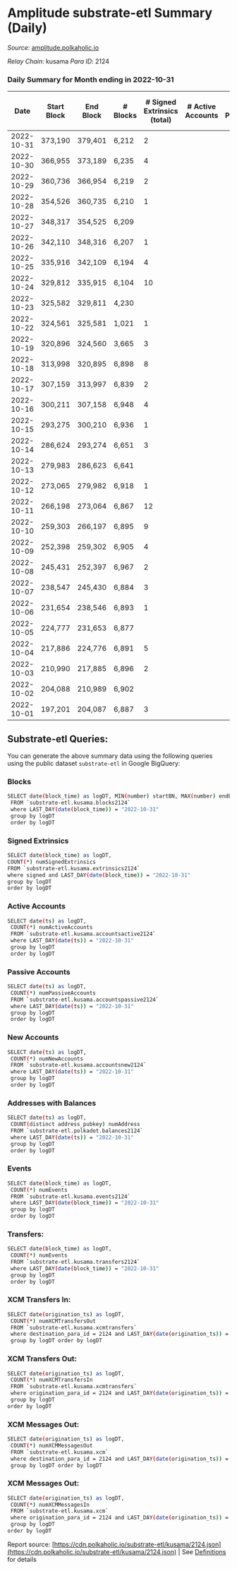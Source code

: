 # Amplitude substrate-etl Summary (Daily)

_Source_: [amplitude.polkaholic.io](https://amplitude.polkaholic.io)

*Relay Chain*: kusama
*Para ID*: 2124



### Daily Summary for Month ending in 2022-10-31


| Date | Start Block | End Block | # Blocks | # Signed Extrinsics (total) | # Active Accounts | # Passive | # New | # Addresses with Balances | # Events | # Transfers | # XCM Transfers In | # XCM Transfers Out | # XCM In | # XCM Out | Issues | 
| ---- | ----------- | --------- | -------- | --------------------------- | ----------------- | --------- | ----- | ------------------------- | -------- | ----------- | ------------------ | ------------------- | -------- | --------- | ------ |
| 2022-10-31 | 373,190 | 379,401 | 6,212 | 2 |  |  |  | 674 | 12,491 | 31  |   |   |  |  |  |
| 2022-10-30 | 366,955 | 373,189 | 6,235 | 4 |  |  |  |  | 12,604 | 101  |   |   |  |  |  |
| 2022-10-29 | 360,736 | 366,954 | 6,219 | 2 |  |  |  |  | 12,525 | 62  |   |   |  |  |  |
| 2022-10-28 | 354,526 | 360,735 | 6,210 | 1 |  |  |  |  | 12,472 | 31  |   |   |  |  |  |
| 2022-10-27 | 348,317 | 354,525 | 6,209 |  |  |  |  |  | 12,436 |   |   |   |  |  |  |
| 2022-10-26 | 342,110 | 348,316 | 6,207 | 1 |  |  |  |  | 12,465 | 31  |   |   |  |  |  |
| 2022-10-25 | 335,916 | 342,109 | 6,194 | 4 |  |  |  |  | 12,558 | 127  |   |   |  |  |  |
| 2022-10-24 | 329,812 | 335,915 | 6,104 | 10 |  |  |  |  | 12,486 | 220  |   |   |  |  |  |
| 2022-10-23 | 325,582 | 329,811 | 4,230 |  |  |  |  |  | 8,470 |   |   |   |  |  |  |
| 2022-10-22 | 324,561 | 325,581 | 1,021 | 1 |  |  |  |  | 2,081 | 31  |   |   |  |  |  |
| 2022-10-19 | 320,896 | 324,560 | 3,665 | 3 |  |  |  |  | 7,447 | 93  |   |   |  |  |  |
| 2022-10-18 | 313,998 | 320,895 | 6,898 | 8 |  |  |  |  | 13,983 | 127  |   |   |  |  |  |
| 2022-10-17 | 307,159 | 313,997 | 6,839 | 2 |  |  |  |  | 13,768 | 62  |   |   |  |  |  |
| 2022-10-16 | 300,211 | 307,158 | 6,948 | 4 |  |  |  |  | 14,006 | 73  |   |   |  |  |  |
| 2022-10-15 | 293,275 | 300,210 | 6,936 | 1 |  |  |  |  | 13,926 | 31  |   |   |  |  |  |
| 2022-10-14 | 286,624 | 293,274 | 6,651 | 3 |  |  |  |  | 13,426 | 93  |   |   |  |  |  |
| 2022-10-13 | 279,983 | 286,623 | 6,641 |  |  |  |  |  | 13,298 |   |   |   |  |  |  |
| 2022-10-12 | 273,065 | 279,982 | 6,918 | 1 |  |  |  |  | 13,889 | 31  |   |   |  |  |  |
| 2022-10-11 | 266,198 | 273,064 | 6,867 | 12 |  |  |  |  | 14,163 | 186  |   |   |  |  |  |
| 2022-10-10 | 259,303 | 266,197 | 6,895 | 9 |  |  |  |  | 14,068 | 221  |   |   |  |  |  |
| 2022-10-09 | 252,398 | 259,302 | 6,905 | 4 |  |  |  |  | 13,932 | 98  |   |   |  |  |  |
| 2022-10-08 | 245,431 | 252,397 | 6,967 | 2 |  |  |  |  | 14,009 | 62  |   |   |  |  |  |
| 2022-10-07 | 238,547 | 245,430 | 6,884 | 3 |  |  |  |  | 13,879 | 93  |   |   |  |  |  |
| 2022-10-06 | 231,654 | 238,546 | 6,893 | 1 |  |  |  |  | 13,826 | 31  |   |   |  |  |  |
| 2022-10-05 | 224,777 | 231,653 | 6,877 |  |  |  |  |  | 13,760 |   |   |   |  |  |  |
| 2022-10-04 | 217,886 | 224,776 | 6,891 | 5 |  |  |  |  | 13,905 | 97  |   |   |  |  |  |
| 2022-10-03 | 210,990 | 217,885 | 6,896 | 2 |  |  |  |  | 13,870 | 62  |   |   |  |  |  |
| 2022-10-02 | 204,088 | 210,989 | 6,902 |  |  |  |  |  | 13,809 |   |   |   |  |  |  |
| 2022-10-01 | 197,201 | 204,087 | 6,887 | 3 |  |  |  |  | 13,884 | 93  |   |   |  |  |  |

## Substrate-etl Queries:
You can generate the above summary data using the following queries using the public dataset `substrate-etl` in Google BigQuery:

### Blocks
```bash
SELECT date(block_time) as logDT, MIN(number) startBN, MAX(number) endBN, COUNT(*) numBlocks 
 FROM `substrate-etl.kusama.blocks2124`  
 where LAST_DAY(date(block_time)) = "2022-10-31" 
 group by logDT 
 order by logDT
```

### Signed Extrinsics
```bash
SELECT date(block_time) as logDT, 
COUNT(*) numSignedExtrinsics 
FROM `substrate-etl.kusama.extrinsics2124`  
where signed and LAST_DAY(date(block_time)) = "2022-10-31" 
group by logDT 
order by logDT
```

### Active Accounts
```bash
SELECT date(ts) as logDT, 
 COUNT(*) numActiveAccounts 
 FROM `substrate-etl.kusama.accountsactive2124` 
 where LAST_DAY(date(ts)) = "2022-10-31" 
 group by logDT 
 order by logDT
```

### Passive Accounts
```bash
SELECT date(ts) as logDT, 
 COUNT(*) numPassiveAccounts 
 FROM `substrate-etl.kusama.accountspassive2124` 
 where LAST_DAY(date(ts)) = "2022-10-31" 
 group by logDT 
 order by logDT
```

### New Accounts
```bash
SELECT date(ts) as logDT, 
 COUNT(*) numNewAccounts 
 FROM `substrate-etl.kusama.accountsnew2124` 
 where LAST_DAY(date(ts)) = "2022-10-31" 
 group by logDT
 order by logDT
```

### Addresses with Balances
```bash
SELECT date(ts) as logDT,
 COUNT(distinct address_pubkey) numAddress 
 FROM `substrate-etl.polkadot.balances2124` 
 where LAST_DAY(date(ts)) = "2022-10-31" 
 group by logDT 
 order by logDT
```

### Events
```bash
SELECT date(block_time) as logDT, 
 COUNT(*) numEvents 
 FROM `substrate-etl.kusama.events2124` 
 where LAST_DAY(date(block_time)) = "2022-10-31" 
 group by logDT 
 order by logDT
```

### Transfers:
```bash
SELECT date(block_time) as logDT, 
 COUNT(*) numEvents 
 FROM `substrate-etl.kusama.transfers2124` 
 where LAST_DAY(date(block_time)) = "2022-10-31" 
 group by logDT 
 order by logDT
```

### XCM Transfers In:
```bash
SELECT date(origination_ts) as logDT, 
 COUNT(*) numXCMTransfersOut 
 FROM `substrate-etl.kusama.xcmtransfers` 
 where destination_para_id = 2124 and LAST_DAY(date(origination_ts)) = "2022-10-31" 
 group by logDT order by logDT
```

### XCM Transfers Out:
```bash
SELECT date(origination_ts) as logDT, 
 COUNT(*) numXCMTransfersIn 
 FROM `substrate-etl.kusama.xcmtransfers` 
 where origination_para_id = 2124 and LAST_DAY(date(origination_ts)) = "2022-10-31" 
 group by logDT 
order by logDT
```

### XCM Messages Out:
```bash
SELECT date(origination_ts) as logDT, 
 COUNT(*) numXCMMessagesOut 
 FROM `substrate-etl.kusama.xcm` 
 where destination_para_id = 2124 and LAST_DAY(date(origination_ts)) = "2022-10-31" 
 group by logDT order by logDT
```

### XCM Messages Out:
```bash
SELECT date(origination_ts) as logDT, 
 COUNT(*) numXCMMessagesIn 
 FROM `substrate-etl.kusama.xcm` 
 where origination_para_id = 2124 and LAST_DAY(date(origination_ts)) = "2022-10-31" 
 group by logDT 
order by logDT
```


Report source: [https://cdn.polkaholic.io/substrate-etl/kusama/2124.json](https://cdn.polkaholic.io/substrate-etl/kusama/2124.json) | See [Definitions](/DEFINITIONS.md) for details
